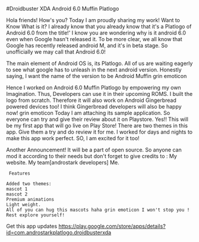 #Droidbuster XDA Android 6.0 Muffin Platlogo


Hola friends! How's you? 
Today I am proudly sharing my work!
Want to Know What is it?
I already know that you already know that it's a Platlogo of Android 6.0 from the title!'
I know you are wondering why is it android 6.0 even when Google hasn't released it.
To be more clear, we all know that Google has recently released android M, and it's in beta stage. So unofficially we may call that Android 6.0!

The main element of Android OS is, its Platlogo.
All of us are waiting eagerly to see what google has to unleash in the next android version.
Honestly saying, I want the name of the version to be Android Muffin grin emoticon

Hence I worked on Android  6.0 Muffin Platlogo by empowering my own Imagination.
Thus, Developers can use it in their  upcoming ROMS.
I built the logo from scratch.
Therefore it will also work on Android Gingerbread powered devices too! 
I think Gingerbread developers will also be happy now! grin emoticon
Today I am attaching its sample application. 
So everyone can try and give their review about it on Playstore.
Yes!! This will be my first app that will go live on Play Store!
There are two themes in this app.
Give them a try and do review it for me.
I worked for days and nights to make this app work perfect. 
SO, I am excited for it too!

Another Announcement!
It will be a part of open source.
So anyone can mod it according to their needs but don't forget to give credits to :
My website.
My team[androstark developers] 
Me.



     Features 

    Added two themes:
	mascot 1 
	mascot 2
    Premium animations
    Light weight.
    All of you can hug this mascots haha grin emoticon I won't stop you !
    Rest explore yourself!
	
	
	
 Get this app updates  https://play.google.com/store/apps/details?id=com.androstarkplatlogo.droidbusterxda